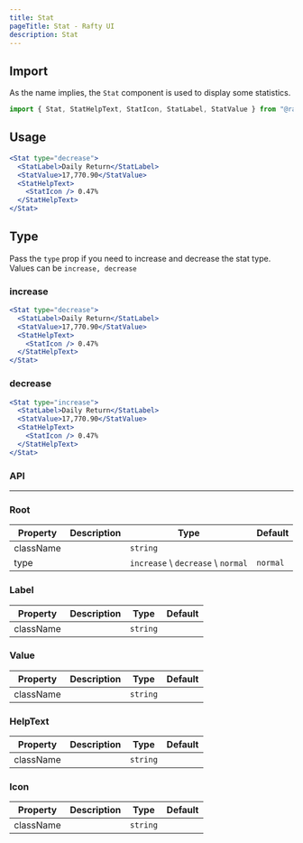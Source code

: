 ```yaml
---
title: Stat
pageTitle: Stat - Rafty UI
description: Stat
---
```


## Import

As the name implies, the `Stat` component is used to display some statistics.

```jsx
import { Stat, StatHelpText, StatIcon, StatLabel, StatValue } from "@rafty/ui";
```

## Usage

```jsx
<Stat type="decrease">
  <StatLabel>Daily Return</StatLabel>
  <StatValue>17,770.90</StatValue>
  <StatHelpText>
    <StatIcon /> 0.47%
  </StatHelpText>
</Stat>
```

## Type

Pass the `type` prop if you need to increase and decrease the stat type. Values can be `increase, decrease`

### increase

```jsx
<Stat type="decrease">
  <StatLabel>Daily Return</StatLabel>
  <StatValue>17,770.90</StatValue>
  <StatHelpText>
    <StatIcon /> 0.47%
  </StatHelpText>
</Stat>
```

### decrease

```jsx
<Stat type="increase">
  <StatLabel>Daily Return</StatLabel>
  <StatValue>17,770.90</StatValue>
  <StatHelpText>
    <StatIcon /> 0.47%
  </StatHelpText>
</Stat>
```

### API

---

### Root

| Property  | Description | Type                               | Default  |
| --------- | ----------- | ---------------------------------- | -------- |
| className |             | `string`                           |          |
| type      |             | `increase` \ `decrease` \ `normal` | `normal` |

### Label

| Property  | Description | Type     | Default |
| --------- | ----------- | -------- | ------- |
| className |             | `string` |         |

### Value

| Property  | Description | Type     | Default |
| --------- | ----------- | -------- | ------- |
| className |             | `string` |         |

### HelpText

| Property  | Description | Type     | Default |
| --------- | ----------- | -------- | ------- |
| className |             | `string` |         |

### Icon

| Property  | Description | Type     | Default |
| --------- | ----------- | -------- | ------- |
| className |             | `string` |         |
